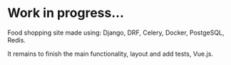 # Work in progress...

Food shopping site made using: Django, DRF, Celery, Docker, PostgeSQL, Redis.

It remains to finish the main functionality, layout and add tests, Vue.js.

